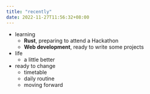 ```yaml
---
title: "recently"
date: 2022-11-27T11:56:32+08:00
---
```


- learning
  - **Rust**, preparing to attend a Hackathon
  - **Web development**, ready to write some projects
- life
  - a little better
- ready to change
  - timetable
  - daily routine
  - moving forward